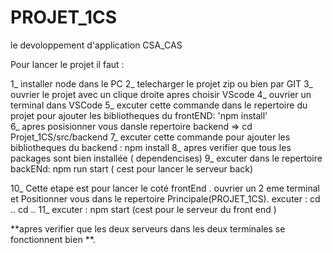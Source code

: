 # PROJET_1CS
le devoloppement d'application CSA_CAS




Pour lancer le projet il faut :

1_ installer node dans le PC
2_  telecharger le projet zip ou bien par GIT
3_ ouvrier le projet avec un clique droite apres choisir VScode
4_ ouvrier un terminal dans VSCode
5_ excuter cette commande dans le repertoire du projet pour ajouter les bibliotheques du frontEND:  'npm install'  
6_ apres posisionner vous dansle repertoire backend => cd  Projet_1CS/src/backend
7_ excuter cette commande pour ajouter les bibliotheques du backend  : npm install
8_ apres verifier que tous les packages sont bien installée ( dependencises)
9_ excuter dans le repertoire backENd: npm run start   ( cest pour lancer le serveur back)


10_ Cette etape est pour lancer le coté frontEnd . ouvrier un 2 eme terminal et Positionner vous dans le repertoire Principale(PROJET_1CS).
      excuter :                     cd ..
                                    cd ..
11_ excuter :        npm start                         (cest pour le serveur du front end )



**apres verifier que les deux serveurs dans les deux terminales se fonctionnent bien **. 
